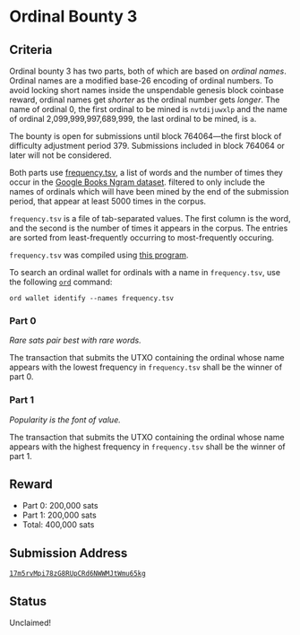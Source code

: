 Ordinal Bounty 3
================

Criteria
--------

Ordinal bounty 3 has two parts, both of which are based on *ordinal names*.
Ordinal names are a modified base-26 encoding of ordinal numbers. To avoid
locking short names inside the unspendable genesis block coinbase reward,
ordinal names get *shorter* as the ordinal number gets *longer*. The name of
ordinal 0, the first ordinal to be mined is `nvtdijuwxlp` and the name of
ordinal 2,099,999,997,689,999, the last ordinal to be mined, is `a`.

The bounty is open for submissions until block 764064—the first block of
difficulty adjustment period 379. Submissions included in block 764064 or later
will not be considered.

Both parts use [frequency.tsv](frequency.tsv), a list of words and the number
of times they occur in the [Google Books Ngram
dataset](http://storage.googleapis.com/books/ngrams/books/datasetsv2.html).
filtered to only include the names of ordinals which will have been mined by
the end of the submission period, that appear at least 5000 times in the
corpus.

`frequency.tsv` is a file of tab-separated values. The first column is the
word, and the second is the number of times it appears in the corpus. The
entries are sorted from least-frequently occurring to most-frequently occuring.

`frequency.tsv` was compiled using [this
program](https://github.com/casey/onegrams).

To search an ordinal wallet for ordinals with a name in `frequency.tsv`, use
the following [`ord`](https://github.com/casey/ord) command:

```
ord wallet identify --names frequency.tsv
```

### Part 0

*Rare sats pair best with rare words.*

The transaction that submits the UTXO containing the ordinal whose name appears
with the lowest frequency in `frequency.tsv` shall be the winner of part 0.

### Part 1

*Popularity is the font of value.*

The transaction that submits the UTXO containing the ordinal whose name appears
with the highest frequency in `frequency.tsv` shall be the winner of part 1.

Reward
------

- Part 0: 200,000 sats
- Part 1: 200,000 sats
- Total: 400,000 sats

Submission Address
------------------

[`17m5rvMpi78zG8RUpCRd6NWWMJtWmu65kg`](https://mempool.space/address/17m5rvMpi78zG8RUpCRd6NWWMJtWmu65kg)

Status
------

Unclaimed!
